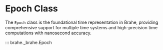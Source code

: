 # Epoch Class

The `Epoch` class is the foundational time representation in Brahe, providing comprehensive support for multiple time systems and high-precision time computations with nanosecond accuracy.

::: brahe._brahe.Epoch
